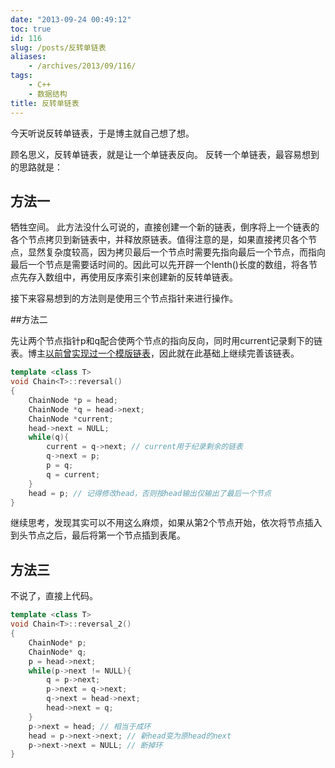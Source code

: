 ```yaml
---
date: "2013-09-24 00:49:12"
toc: true
id: 116
slug: /posts/反转单链表
aliases:
    - /archives/2013/09/116/
tags:
    - C++
    - 数据结构
title: 反转单链表
---
```


今天听说反转单链表，于是博主就自己想了想。

顾名思义，反转单链表，就是让一个单链表反向。
反转一个单链表，最容易想到的思路就是：

## 方法一

牺牲空间。
此方法没什么可说的，直接创建一个新的链表，倒序将上一个链表的各个节点拷贝到新链表中，并释放原链表。值得注意的是，如果直接拷贝各个节点，显然复杂度较高，因为拷贝最后一个节点时需要先指向最后一个节点，而指向最后一个节点是需要话时间的。因此可以先开辟一个lenth()长度的数组，将各节点先存入数组中，再使用反序索引来创建新的反转单链表。

接下来容易想到的方法则是使用三个节点指针来进行操作。

<!-- more -->

##方法二

先让两个节点指针p和q配合使两个节点的指向反向，同时用current记录剩下的链表。博主[以前曾实现过一个模版链表](http://www.euryugasaki.com/?p=452 "模版链表")，因此就在此基础上继续完善该链表。

``` c++
template <class T>
void Chain<T>::reversal()
{
    ChainNode *p = head;
    ChainNode *q = head->next;
    ChainNode *current;
    head->next = NULL;
    while(q){
        current = q->next; // current用于纪录剩余的链表
        q->next = p;
        p = q;
        q = current;
    }
    head = p; // 记得修改head，否则按head输出仅输出了最后一个节点
}
```

继续思考，发现其实可以不用这么麻烦，如果从第2个节点开始，依次将节点插入到头节点之后，最后将第一个节点插到表尾。

## 方法三

不说了，直接上代码。

``` c++
template <class T>
void Chain<T>::reversal_2()
{
    ChainNode* p;
    ChainNode* q;
    p = head->next;
    while(p->next != NULL){
        q = p->next;
        p->next = q->next;
        q->next = head->next;
        head->next = q;
    }
    p->next = head; // 相当于成环
    head = p->next->next; // 新head变为原head的next
    p->next->next = NULL; // 断掉环
}
```
